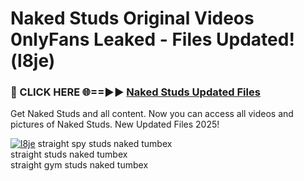 # Naked Studs Original Videos 0nlyFans Leaked - Files Updated! (l8je)

<h3>🔴 CLICK HERE 🌐==►► <a href="https://tinyurl.com/yckcrads" rel="nofollow">Naked Studs Updated Files</a></h3>

Get Naked Studs and all content. Now you can access all videos and pictures of Naked Studs. New Updated Files 2025!

[![l8je](https://i.imgur.com/hpKpOFt.gif)](https://tinyurl.com/yckcrads)
straight spy studs naked tumbex<br>
straight studs naked tumbex<br>
straight gym studs naked tumbex